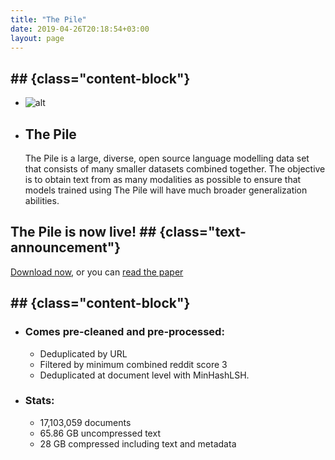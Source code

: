 ```yaml
---
title: "The Pile"
date: 2019-04-26T20:18:54+03:00
layout: page
---
```


##  ## {class="content-block"}
- ![alt](../../images/the-pile.png)
- ## The Pile
    The Pile is a large, diverse, open source language modelling data set that consists of many smaller datasets combined together. The objective is to obtain text from as many modalities as possible to ensure that models trained using The Pile will have much broader generalization abilities.


## The Pile is now live! ## {class="text-announcement"}
[Download now](https://the-eye.eu/public/AI/pile/), or you can [read the paper](https://pile.eleuther.ai/paper.pdf)


##  ## {class="content-block"}
- ### Comes pre-cleaned and pre-processed:
    - Deduplicated by URL
    - Filtered by minimum combined reddit score 3
    - Deduplicated at document level with MinHashLSH.

- ### Stats:
    - 17,103,059 documents
    - 65.86 GB uncompressed text
    - 28 GB compressed including text and metadata
